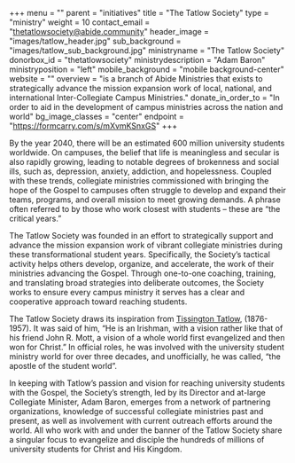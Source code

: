 +++
menu = ""
parent = "initiatives"
title = "The Tatlow Society"
type = "ministry"
weight = 10
contact_email = "thetatlowsociety@abide.community"
header_image = "images/tatlow_header.jpg"
sub_background = "images/tatlow_sub_background.jpg"
ministryname = "The Tatlow Society"
donorbox_id = "thetatlowsociety"
ministrydescription = "Adam Baron"
ministryposition = "left"
mobile_background = "mobile background-center"
website = ""
overview = "is a branch of Abide Ministries that exists to strategically advance the mission expansion work of local, national, and international Inter-Collegiate Campus Ministries."
donate_in_order_to = "In order to aid in the development of campus ministries across the nation and world"
bg_image_classes = "center"
endpoint = "https://formcarry.com/s/mXvmKSnxGS"
+++

By the year 2040, there will be an estimated 600 million university students worldwide. On campuses, the belief that life is meaningless and secular is also rapidly growing, leading to notable degrees of brokenness and social ills, such as, depression, anxiety, addiction, and hopelessness. Coupled with these trends, collegiate ministries commissioned with bringing the hope of the Gospel to campuses often struggle to develop and expand their teams, programs, and overall mission to meet growing demands. A phrase often referred to by those who work closest with students – these are “the critical years.”
 
The Tatlow Society was founded in an effort to strategically support and advance the mission expansion work of vibrant collegiate ministries during these transformational student years. Specifically, the Society’s tactical activity helps others develop, organize, and accelerate, the work of their ministries advancing the Gospel. Through one-to-one coaching, training, and translating broad strategies into deliberate outcomes, the Society works to ensure every campus ministry it serves has a clear and cooperative approach toward reaching students.
 
The Tatlow Society draws its inspiration from [Tissington Tatlow](../pdf/tatlow.pdf), (1876-1957). It was said of him, “He is an Irishman, with a vision rather like that of his friend John R. Mott, a vision of a whole world first evangelized and then won for Christ.” In official roles, he was involved with the university student ministry world for over three decades, and unofficially, he was called, “the apostle of the student world”.
 
In keeping with Tatlow’s passion and vision for reaching university students with the Gospel, the Society’s strength, led by its Director and at-large Collegiate Minister, Adam Baron, emerges from a network of partnering organizations, knowledge of successful collegiate ministries past and present, as well as involvement with current outreach efforts around the world. All who work with and under the banner of the Tatlow Society share a singular focus to evangelize and disciple the hundreds of millions of university students for Christ and His Kingdom.